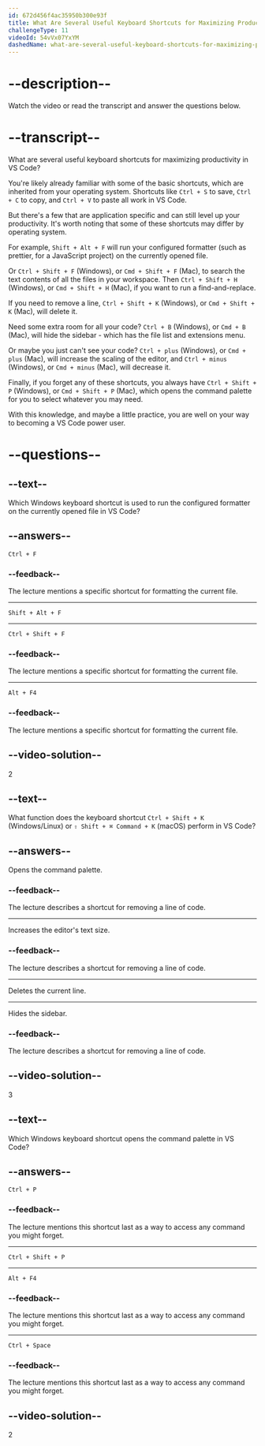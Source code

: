 ```yaml
---
id: 672d456f4ac35950b300e93f
title: What Are Several Useful Keyboard Shortcuts for Maximizing Productivity in VS Code?
challengeType: 11
videoId: 54vVx07YxYM
dashedName: what-are-several-useful-keyboard-shortcuts-for-maximizing-productivity-in-vs-code
---
```


# --description--

Watch the video or read the transcript and answer the questions below.

# --transcript--

What are several useful keyboard shortcuts for maximizing productivity in VS Code?

You're likely already familiar with some of the basic shortcuts, which are inherited from your operating system. Shortcuts like `Ctrl + S` to save, `Ctrl + C` to copy, and `Ctrl + V` to paste all work in VS Code.

But there's a few that are application specific and can still level up your productivity. It's worth noting that some of these shortcuts may differ by operating system.

For example, `Shift + Alt + F` will run your configured formatter (such as prettier, for a JavaScript project) on the currently opened file.

Or `Ctrl + Shift + F` (Windows), or `Cmd + Shift + F` (Mac), to search the text contents of all the files in your workspace. Then `Ctrl + Shift + H` (Windows), or `Cmd + Shift + H` (Mac), if you want to run a find-and-replace.

If you need to remove a line, `Ctrl + Shift + K` (Windows), or `Cmd + Shift + K` (Mac), will delete it.

Need some extra room for all your code? `Ctrl + B` (Windows), or `Cmd + B` (Mac), will hide the sidebar - which has the file list and extensions menu.

Or maybe you just can't see your code? `Ctrl + plus` (Windows), or `Cmd + plus` (Mac), will increase the scaling of the editor, and `Ctrl + minus` (Windows), or `Cmd + minus` (Mac), will decrease it.

Finally, if you forget any of these shortcuts, you always have `Ctrl + Shift + P` (Windows), or `Cmd + Shift + P` (Mac), which opens the command palette for you to select whatever you may need.

With this knowledge, and maybe a little practice, you are well on your way to becoming a VS Code power user.

# --questions--

## --text--

Which Windows keyboard shortcut is used to run the configured formatter on the currently opened file in VS Code?

## --answers--

`Ctrl + F`

### --feedback--

The lecture mentions a specific shortcut for formatting the current file.

---

`Shift + Alt + F`

---

`Ctrl + Shift + F`

### --feedback--

The lecture mentions a specific shortcut for formatting the current file.

---

`Alt + F4`

### --feedback--

The lecture mentions a specific shortcut for formatting the current file.

## --video-solution--

2

## --text--

What function does the keyboard shortcut `Ctrl + Shift + K` (Windows/Linux) or `⇧ Shift + ⌘ Command + K` (macOS) perform in VS Code?

## --answers--

Opens the command palette.

### --feedback--

The lecture describes a shortcut for removing a line of code.

---

Increases the editor's text size.

### --feedback--

The lecture describes a shortcut for removing a line of code.

---

Deletes the current line.

---

Hides the sidebar.

### --feedback--

The lecture describes a shortcut for removing a line of code.

## --video-solution--

3

## --text--

Which Windows keyboard shortcut opens the command palette in VS Code?

## --answers--

`Ctrl + P`

### --feedback--

The lecture mentions this shortcut last as a way to access any command you might forget.

---

`Ctrl + Shift + P`

---

`Alt + F4`

### --feedback--

The lecture mentions this shortcut last as a way to access any command you might forget.

---

`Ctrl + Space`

### --feedback--

The lecture mentions this shortcut last as a way to access any command you might forget.

## --video-solution--

2
